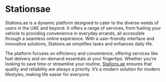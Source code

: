 # Stationsae
Stations.ae is a dynamic platform designed to cater to the diverse needs of users in the UAE and beyond. It offers a range of services, from fueling your vehicle to providing convenience in everyday errands, all accessible through a seamless online experience. With a user-friendly interface and innovative solutions, Stations.ae simplifies tasks and enhances daily life.  

The platform focuses on efficiency and convenience, offering services like fuel delivery and on-demand essentials at your fingertips. Whether you're looking to save time or streamline your routine, [Stations.ae](https://stations.ae/) ensures that quality and reliability are always a priority. It’s a modern solution for modern lifestyles, making life easier for everyone.  
